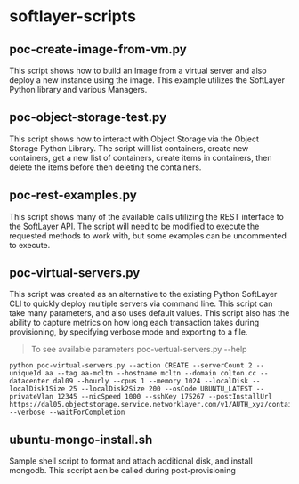 # softlayer-scripts


## poc-create-image-from-vm.py
 This script shows how to build an Image from a virtual server and also deploy a new instance using the image. This example utilizes the SoftLayer Python library and various Managers.

## poc-object-storage-test.py
 This script shows how to interact with Object Storage via the Object Storage Python Library. The script will list containers, create new containers, get a new list of containers, create items in containers, then delete the items before then deleting the containers.

## poc-rest-examples.py
 This script shows many of the available calls utilizing the REST interface to the SoftLayer API. The script will need to be modified to execute the requested methods to work with, but some examples can be uncommented to execute.

## poc-virtual-servers.py
 This script was created as an alternative to the existing Python SoftLayer CLI to quickly deploy multiple servers via command line. This script can take many parameters, and also uses default values. This script also has the ability to capture metrics on how long each transaction takes during provisioning, by specifying verbose mode and exporting to a file.

> To see available parameters
> poc-vertual-servers.py --help
```
python poc-virtual-servers.py --action CREATE --serverCount 2 --uniqueId aa --tag aa-mcltn --hostname mcltn --domain colton.cc --datacenter dal09 --hourly --cpus 1 --memory 1024 --localDisk --localDisk1Size 25 --localDisk2Size 200 --osCode UBUNTU_LATEST --privateVlan 12345 --nicSpeed 1000 --sshKey 175267 --postInstallUrl https://dal05.objectstorage.service.networklayer.com/v1/AUTH_xyz/container/script.sh --verbose --waitForCompletion
```


## ubuntu-mongo-install.sh
 Sample shell script to format and attach additional disk, and install mongodb. This sccript acn be called during post-provisioning

